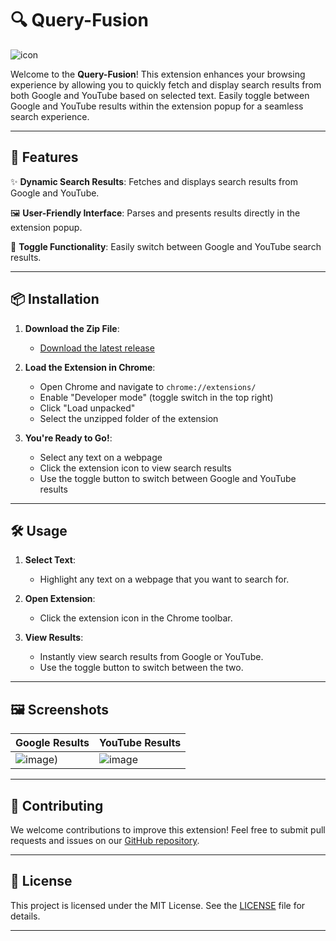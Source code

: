 # 🔍 Query-Fusion

![icon](![icon](https://github.com/manan-dude/QueryFusion/assets/76246911/3f8d78cd-930a-40b8-8e3e-4437773f1040))

Welcome to the **Query-Fusion**! This extension enhances your browsing experience by allowing you to quickly fetch and display search results from both Google and YouTube based on selected text. Easily toggle between Google and YouTube results within the extension popup for a seamless search experience.

---

## 🚀 Features

✨ **Dynamic Search Results**: Fetches and displays search results from Google and YouTube.

🖼 **User-Friendly Interface**: Parses and presents results directly in the extension popup.

🔄 **Toggle Functionality**: Easily switch between Google and YouTube search results.

---

## 📦 Installation

1. **Download the Zip File**:
   - [Download the latest release](https://github.com/manan-dude/Query-Fusion/archive/refs/heads/main.zip)

2. **Load the Extension in Chrome**:
   - Open Chrome and navigate to `chrome://extensions/`
   - Enable "Developer mode" (toggle switch in the top right)
   - Click "Load unpacked"
   - Select the unzipped folder of the extension

3. **You're Ready to Go!**:
   - Select any text on a webpage
   - Click the extension icon to view search results
   - Use the toggle button to switch between Google and YouTube results

---

## 🛠 Usage

1. **Select Text**:
   - Highlight any text on a webpage that you want to search for.

2. **Open Extension**:
   - Click the extension icon in the Chrome toolbar.

3. **View Results**:
   - Instantly view search results from Google or YouTube.
   - Use the toggle button to switch between the two.

---

## 🖼 Screenshots

| Google Results                                  |                                                         YouTube Results                                  |
|-------------------------------------------------|----------------------------------------------------------------------------------------------------------|
|![image](https://github.com/manan-dude/QueryFusion/assets/76246911/660c3b6a-b595-4c29-8740-fd9d65e748df))|![image](https://github.com/manan-dude/Query-Fusion/assets/76246911/60a77f84-66d8-4569-8623-aa2535a39b43)


---

## 🌟 Contributing

We welcome contributions to improve this extension! Feel free to submit pull requests and issues on our [GitHub repository](https://github.com/manan-dude/Query-Fusion.git).

---

## 📄 License

This project is licensed under the MIT License. See the [LICENSE](LICENSE) file for details.

---
